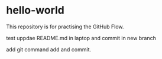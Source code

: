 # hello-world
This repository is for practising the GitHub Flow.

test uppdae README.md in laptop and commit in new branch

add git command add and commit.
